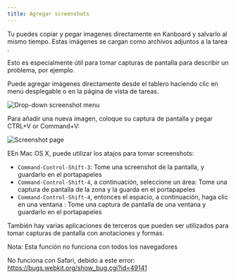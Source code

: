 ```yaml
---
title: Agregar screenshots
---
```


Tu puedes copiar y pegar imagenes directamente en Kanboard y salvarlo al mismo tiempo. Estas imágenes se cargan como archivos adjuntos a la tarea .

Esto es especialmente útil para tomar capturas de pantalla para describir un problema, por ejemplo.

Puede agregar imágenes directamente desde el tablero haciendo clic en menú desplegable o en la página de vista de tareas.

![Drop-down screenshot menu](/images/v1/dropdown-screenshot.png)

Para añadir una nueva imagen, coloque su captura de pantalla y pegar CTRL+V or Command+V:

![Screenshot page](/images/v1/task-screenshot.png)

EEn Mac OS X, puede utilizar los atajos para tomar screenshots:

- `Command-Control-Shift-3`: Tome una screenshot de la pantalla, y guardarlo en el portapapeles
- `Command-Control-Shift-4`, a continuación, seleccione un área: Tome una captura de pantalla de la zona y la guarda en el portapapeles
- `Command-Control-Shift-4`, entonces el espacio, a continuación, haga clic en una ventana : Tome una captura de pantalla de una ventana y guardarlo en el portapapeles

También hay varias aplicaciones de terceros que pueden ser utilizados para tomar capturas de pantalla con anotaciones y formas.

Nota: Esta función no funciona con todos los navegadores

No funciona con Safari, debido a este error: https://bugs.webkit.org/show_bug.cgi?id=49141
